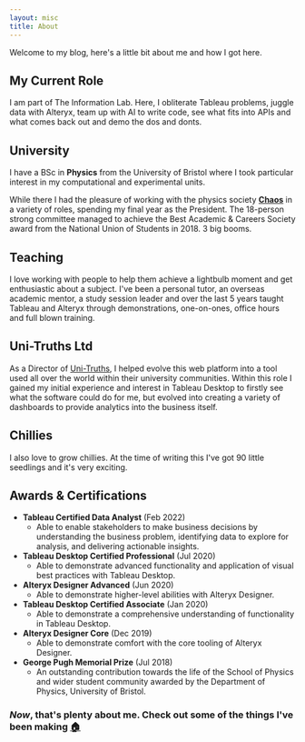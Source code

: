 ```yaml
---
layout: misc
title: About
---
```


Welcome to my blog, here's a little bit about me and how I got here.

## My Current Role

I am part of The Information Lab. Here, I obliterate Tableau problems, juggle data with Alteryx, team up with AI to write code, see what fits into APIs and what comes back out and demo the dos and donts.

## University

I have a BSc in **Physics** from the University of Bristol where I took particular interest in my computational and experimental units.

While there I had the pleasure of working with the physics society **[Chaos](https://www.bristolchaos.com)** in a variety of roles, spending my final year as the President. The 18-person strong committee managed to achieve the Best Academic & Careers Society award from the National Union of Students in 2018. 3 big booms.

## Teaching

I love working with people to help them achieve a lightbulb moment and get enthusiastic about a subject. I've been a personal tutor, an overseas academic mentor, a study session leader and over the last 5 years taught Tableau and Alteryx through demonstrations, one-on-ones, office hours and full blown training.

## Uni-Truths Ltd

As a Director of [Uni-Truths](https://www.uni-truths.com), I helped evolve this web platform into a tool used all over the world within their university communities. Within this role I gained my initial experience and interest in Tableau Desktop to firstly see what the software could do for me, but evolved into creating a variety of dashboards to provide analytics into the business itself.

## Chillies

I also love to grow chillies. At the time of writing this I've got 90 little seedlings and it's very exciting.

## Awards & Certifications

- **Tableau Certified Data Analyst** (Feb 2022)
  - Able to enable stakeholders to make business decisions by understanding the business problem, identifying data to explore for analysis, and delivering actionable insights.
- **Tableau Desktop Certified Professional** (Jul 2020)
  - Able to demonstrate advanced functionality and application of visual best practices with Tableau Desktop.
- **Alteryx Designer Advanced** (Jun 2020)
  - Able to demonstrate higher-level abilities with Alteryx Designer.
- **Tableau Desktop Certified Associate** (Jan 2020)
  - Able to demonstrate a comprehensive understanding of functionality in Tableau Desktop.
- **Alteryx Designer Core** (Dec 2019)
  - Able to demonstrate comfort with the core tooling of Alteryx Designer.
- **George Pugh Memorial Prize** (Jul 2018)
  - An outstanding contribution towards the life of the School of Physics and wider student community awarded by the Department of Physics, University of Bristol.

### _Now_, that's plenty about me. Check out some of the things I've been making [🏠](https://chrisvizes.github.io/)
